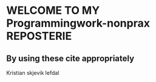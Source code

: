 # WELCOME TO MY Programmingwork-nonprax REPOSTERIE
By using these cite appropriately
----------------------------------------------------------------------------
Kristian skjevik lefdal
